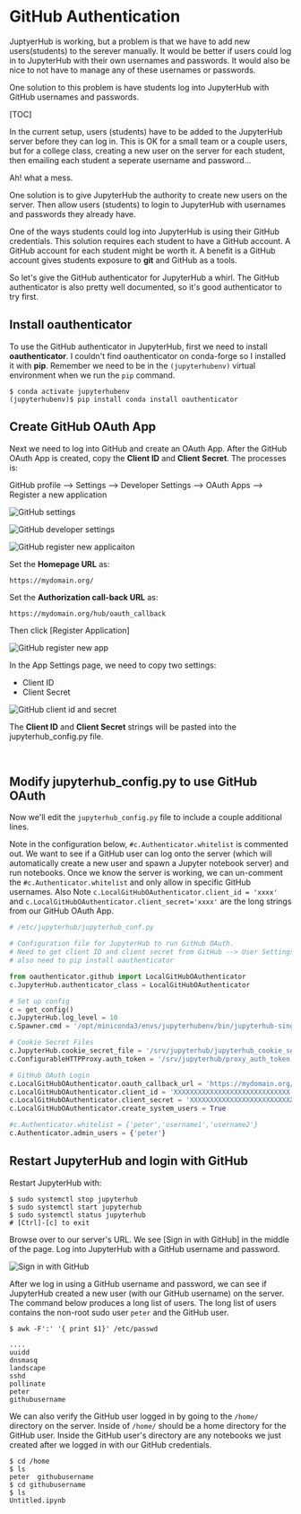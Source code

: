 # GitHub Authentication

JuptyerHub is working, but a problem is that we have to add new users(students) to the serever manually. It would be better if users could log in to JupyterHub with their own usernames and passwords. It would also be nice to not have to manage any of these usernames or passwords. 

One solution to this problem is have students log into JupyterHub with GitHub usernames and passwords.

[TOC]

In the current setup, users (students) have to be added to the JupyterHub server before they can log in. This is OK for a small team or a couple users, but for a college class, creating a new user on the server for each student, then emailing each student a seperate username and password... 

Ah! what a mess. 

One solution is to give JupyterHub the authority to create new users on the server.  Then allow users (students) to login to JupyterHub with usernames and passwords they already have.

One of the ways students could log into JupyterHub is using their GitHub credentials. This solution requires each student to have a GitHub account. A GitHub account for each student might be worth it. A benefit is a GitHub account gives students exposure to **git** and GitHub as a tools. 

So let's give the GitHub authenticator for JupyterHub  a whirl. The GitHub authenticator is also pretty well documented, so it's good authenticator to try first.

## Install oauthenticator

To use the GitHub authenticator in JupyterHub, first we need to install **oauthenticator**. I couldn't find oauthenticator on conda-forge so I installed it with **pip**. Remember we need to be in the ```(jupyterhubenv)``` virtual environment when we run the ```pip``` command.

```text
$ conda activate jupyterhubenv
(jupyterhubenv)$ pip install conda install oauthenticator
```

## Create GitHub OAuth App

Next we need to log into GitHub and create an OAuth App. After the GitHub OAuth App is created, copy the **Client ID** and **Client Secret**. The processes is:

GitHub profile --> Settings --> Developer Settings --> OAuth Apps --> Register a new application

![GitHub settings](images/github_settings.png)

![GitHub developer settings](images/github_developer_settings.png)

![GitHub register new applicaiton](images/github_register_new_application.png)


Set the **Homepage URL** as:

    https://mydomain.org/

Set the **Authorization call-back URL** as:

    https://mydomain.org/hub/oauth_callback

Then click [Register Application]

![GitHub register new app](images/github_register_oauth_app.png)

In the App Settings page, we need to copy two settings:

 * Client ID
 * Client Secret

![GitHub client id and secret](images/github_client_id_and_secret.png)
 
The **Client ID** and **Client Secret** strings will be pasted into the jupyterhub_config.py file. 

<br>

## Modify jupyterhub_config.py to use GitHub OAuth

Now we'll edit the ```jupyterhub_config.py``` file to include a couple additional lines. 

Note in the configuration below, ```#c.Authenticator.whitelist``` is commented out. We want to see if a GitHub user can log onto the server (which will automatically create a new user and spawn a Jupyter notebook server) and run notebooks. Once we know the server is working, we can un-comment the ```#c.Authenticator.whitelist``` and only allow in specific GitHub usernames. Also Note ```c.LocalGitHubOAuthenticator.client_id = 'xxxx'``` and ```c.LocalGitHubOAuthenticator.client_secret='xxxx'``` are the long strings from our GitHub OAuth App.

```python
# /etc/jupyterhub/jupyterhub_conf.py

# Configuration file for JupyterHub to run GitHub OAuth.
# Need to get client ID and client secret from GitHub --> User Settings --> Developer Settings --> OAuth Apps
# also need to pip install oauthenticator

from oauthenticator.github import LocalGitHubOAuthenticator
c.JupyterHub.authenticator_class = LocalGitHubOAuthenticator

# Set up config
c = get_config()
c.JupyterHub.log_level = 10
c.Spawner.cmd = '/opt/miniconda3/envs/jupyterhubenv/bin/jupyterhub-singleuser'

# Cookie Secret Files
c.JupyterHub.cookie_secret_file = '/srv/jupyterhub/jupyterhub_cookie_secret'
c.ConfigurableHTTPProxy.auth_token = '/srv/jupyterhub/proxy_auth_token'

# GitHub OAuth Login
c.LocalGitHubOAuthenticator.oauth_callback_url = 'https://mydomain.org/hub/oauth_callback'
c.LocalGitHubOAuthenticator.client_id = 'XXXXXXXXXXXXXXXXXXXXXXXXXXXXX'
c.LocalGitHubOAuthenticator.client_secret = 'XXXXXXXXXXXXXXXXXXXXXXXXXXXXXXXXXXXXX'
c.LocalGitHubOAuthenticator.create_system_users = True

#c.Authenticator.whitelist = {'peter','username1','username2'}
c.Authenticator.admin_users = {'peter'}
```

## Restart JupyterHub and login with GitHub

Restart JupyterHub with:

```text
$ sudo systemctl stop jupyterhub
$ sudo systemctl start jupyterhub
$ sudo systemctl status jupyterhub
# [Ctrl]-[c] to exit
```

Browse over to our server's URL. We see [Sign in with GitHub] in the middle of the page. Log into JupyterHub with a GitHub username and password. 

![Sign in with GitHub](images/sign_in_with_github.PNG)

After we log in using a GitHub username and password, we can see if JupyterHub created a new user (with our GitHub username) on the server. The command below produces a long list of users. The long list of users contains the non-root sudo user ```peter``` and the GitHub user.

```text
$ awk -F':' '{ print $1}' /etc/passwd

....
uuidd
dnsmasq
landscape
sshd
pollinate
peter
githubusername
```

We can also verify the GitHub user logged in by going to the ```/home/``` directory on the server. Inside of ```/home/``` should be a home directory for the GitHub user. Inside the GitHub user's directory are any notebooks we just created after we logged in with our GitHub credentials.

```text
$ cd /home
$ ls
peter  githubusername
$ cd githubusername
$ ls
Untitled.ipynb 
```

<br>
